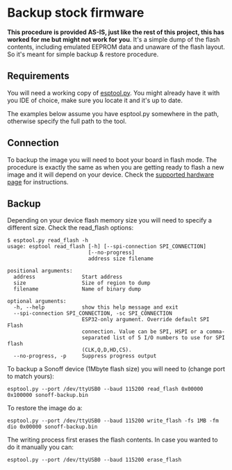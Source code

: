 # Backup stock firmware

**This procedure is provided AS-IS, just like the rest of this project, this has worked for me but might not work for you**. It's a simple dump of the flash contents, including emulated EEPROM data and unaware of the flash layout. So it's meant for simple backup & restore procedure.

## Requirements

You will need a working copy of [esptool.py](https://github.com/espressif/esptool). You might already have it with you IDE of choice, make sure you locate it and it's up to date.

The examples below assume you have esptool.py somewhere in the path, otherwise specify the full path to the tool.

## Connection

To backup the image you will need to boot your board in flash mode. The procedure is exactly the same as when you are getting ready to flash a new image and it will depend on your device. Check the [supported hardware page](https://github.com/xoseperez/espurna/wiki/Hardware) for instructions.

## Backup

Depending on your device flash memory size you will need to specify a different size. Check the read_flash options:

```
$ esptool.py read_flash -h
usage: esptool read_flash [-h] [--spi-connection SPI_CONNECTION]
                          [--no-progress]
                          address size filename

positional arguments:
  address               Start address
  size                  Size of region to dump
  filename              Name of binary dump

optional arguments:
  -h, --help            show this help message and exit
  --spi-connection SPI_CONNECTION, -sc SPI_CONNECTION
                        ESP32-only argument. Override default SPI Flash
                        connection. Value can be SPI, HSPI or a comma-
                        separated list of 5 I/O numbers to use for SPI flash
                        (CLK,Q,D,HD,CS).
  --no-progress, -p     Suppress progress output
```

To backup a Sonoff device (1Mbyte flash size) you will need to (change port to match yours):

```
esptool.py --port /dev/ttyUSB0 --baud 115200 read_flash 0x00000 0x100000 sonoff-backup.bin
```

To restore the image do a:

```
esptool.py --port /dev/ttyUSB0 --baud 115200 write_flash -fs 1MB -fm dio 0x00000 sonoff-backup.bin
```

The writing process first erases the flash contents. In case you wanted to do it manually you can:

```
esptool.py --port /dev/ttyUSB0 --baud 115200 erase_flash
```
